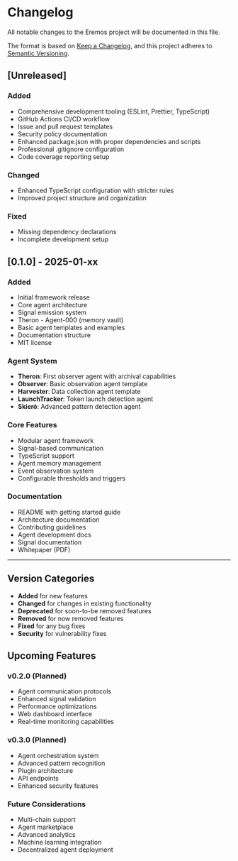 # Changelog

All notable changes to the Eremos project will be documented in this file.

The format is based on [Keep a Changelog](https://keepachangelog.com/en/1.0.0/),
and this project adheres to [Semantic Versioning](https://semver.org/spec/v2.0.0.html).

## [Unreleased]

### Added
- Comprehensive development tooling (ESLint, Prettier, TypeScript)
- GitHub Actions CI/CD workflow
- Issue and pull request templates
- Security policy documentation
- Enhanced package.json with proper dependencies and scripts
- Professional .gitignore configuration
- Code coverage reporting setup

### Changed
- Enhanced TypeScript configuration with stricter rules
- Improved project structure and organization

### Fixed
- Missing dependency declarations
- Incomplete development setup

## [0.1.0] - 2025-01-xx

### Added
- Initial framework release
- Core agent architecture
- Signal emission system  
- Theron - Agent-000 (memory vault)
- Basic agent templates and examples
- Documentation structure
- MIT license

### Agent System
- **Theron**: First observer agent with archival capabilities
- **Observer**: Basic observation agent template
- **Harvester**: Data collection agent template
- **LaunchTracker**: Token launch detection agent
- **Skieró**: Advanced pattern detection agent

### Core Features
- Modular agent framework
- Signal-based communication
- TypeScript support
- Agent memory management
- Event observation system
- Configurable thresholds and triggers

### Documentation
- README with getting started guide
- Architecture documentation
- Contributing guidelines
- Agent development docs
- Signal documentation
- Whitepaper (PDF)

---

## Version Categories

- **Added** for new features
- **Changed** for changes in existing functionality  
- **Deprecated** for soon-to-be removed features
- **Removed** for now removed features
- **Fixed** for any bug fixes
- **Security** for vulnerability fixes

## Upcoming Features

### v0.2.0 (Planned)
- Agent communication protocols
- Enhanced signal validation
- Performance optimizations
- Web dashboard interface
- Real-time monitoring capabilities

### v0.3.0 (Planned)  
- Agent orchestration system
- Advanced pattern recognition
- Plugin architecture
- API endpoints
- Enhanced security features

### Future Considerations
- Multi-chain support
- Agent marketplace
- Advanced analytics
- Machine learning integration
- Decentralized agent deployment